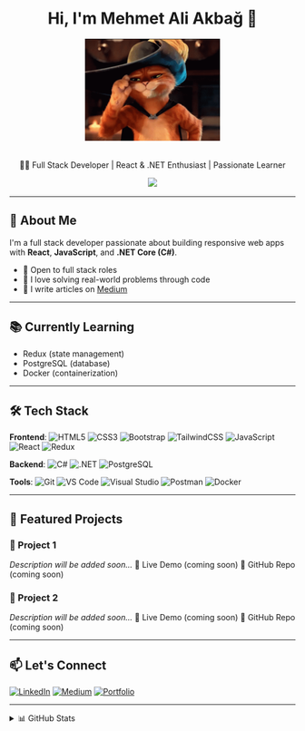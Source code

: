<h1 align="center">Hi, I'm Mehmet Ali Akbağ 👋</h1>

<div align="center">
  <img src="./puss-in-boots.gif" alt="Puss in Boots GIF" height="180" />
</div>

<br>

<p align="center">
  🧑‍💻 Full Stack Developer | React & .NET Enthusiast | Passionate Learner
</p>

<p align="center">
  <img src="https://api.visitorbadge.io/api/visitors?path=mehmetaliakbag&label=Visitors" />
</p>

---

## 🚀 About Me

I'm a full stack developer passionate about building responsive web apps with **React**, **JavaScript**, and **.NET Core (C#)**.

- 💼 Open to full stack roles
- 🧠 I love solving real-world problems through code
- 📝 I write articles on [Medium](https://mehmetaliakbag.medium.com)

---

## 📚 Currently Learning

- Redux (state management)
- PostgreSQL (database)
- Docker (containerization)

---

## 🛠️ Tech Stack

**Frontend**:
![HTML5](https://img.shields.io/badge/-HTML5-E34F26?style=flat&logo=html5&logoColor=white)
![CSS3](https://img.shields.io/badge/-CSS3-1572B6?style=flat&logo=css3&logoColor=white)
![Bootstrap](https://img.shields.io/badge/-Bootstrap-7952B3?style=flat&logo=bootstrap&logoColor=white)
![TailwindCSS](https://img.shields.io/badge/-TailwindCSS-06B6D4?style=flat&logo=tailwind-css&logoColor=white)
![JavaScript](https://img.shields.io/badge/-JavaScript-F7DF1E?style=flat&logo=javascript&logoColor=black)
![React](https://img.shields.io/badge/-React-20232A?style=flat&logo=react)
![Redux](https://img.shields.io/badge/-Redux-764ABC?style=flat&logo=redux&logoColor=white)

**Backend**:
![C#](https://img.shields.io/badge/C%23-239120?style=flat&logo=c-sharp&logoColor=white)
![.NET](https://img.shields.io/badge/-.NET-512BD4?style=flat&logo=dotnet&logoColor=white)
![PostgreSQL](https://img.shields.io/badge/-PostgreSQL-336791?style=flat&logo=postgresql&logoColor=white)

**Tools**:
![Git](https://img.shields.io/badge/-Git-F05032?style=flat&logo=git&logoColor=white)
![VS Code](https://img.shields.io/badge/-VS%20Code-007ACC?style=flat&logo=visual-studio-code&logoColor=white)
![Visual Studio](https://img.shields.io/badge/-Visual%20Studio-5C2D91?style=flat&logo=visual-studio&logoColor=white)
![Postman](https://img.shields.io/badge/-Postman-FF6C37?style=flat&logo=postman&logoColor=white)
![Docker](https://img.shields.io/badge/-Docker-2496ED?style=flat&logo=docker&logoColor=white)

---

## 📌 Featured Projects

### 📘 Project 1

_Description will be added soon..._
🔗 Live Demo (coming soon)
📂 GitHub Repo (coming soon)

### 🧾 Project 2

_Description will be added soon..._
🔗 Live Demo (coming soon)
📂 GitHub Repo (coming soon)

---

## 📫 Let's Connect

[![LinkedIn](https://img.shields.io/badge/LinkedIn-blue?logo=linkedin&style=for-the-badge)](https://linkedin.com/in/mehmetaliakbag)
[![Medium](https://img.shields.io/badge/Medium-black?logo=medium&style=for-the-badge)](https://mehmetaliakbag.medium.com)
[![Portfolio](https://img.shields.io/badge/Portfolio-orange?logo=globe&style=for-the-badge)](#)

---

<details>
  <summary>📊 GitHub Stats</summary>
  <p align="center">
    <img src="https://github-readme-stats.vercel.app/api?username=mehmetaliakbag&show_icons=true&theme=radical" height="150" />
    <img src="https://github-readme-stats.vercel.app/api/top-langs/?username=mehmetaliakbag&layout=compact&theme=radical" height="150" />
  </p>
</details>
